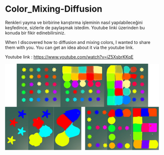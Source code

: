 # Color_Mixing-Diffusion

Renkleri yayma ve birbirine karıştırma işleminin nasıl yapılabileceğini keşfedince, sizlerle de paylaşmak istedim. 
Youtube linki üzerinden bu konuda bir fikir edinebilirsiniz.

When I discovered how to diffusion and mixing colors, I wanted to share them with you.
You can get an idea about it via the youtube link.

Youtube link : https://www.youtube.com/watch?v=iZ5XsbrKKqE

![Screenshot](screenshot.png)

